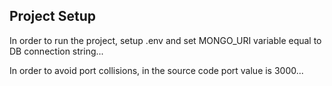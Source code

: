 ## Project Setup

In order to run the project, setup .env and set MONGO_URI variable equal to DB connection string...

In order to avoid port collisions, in the source code port value is 3000...
